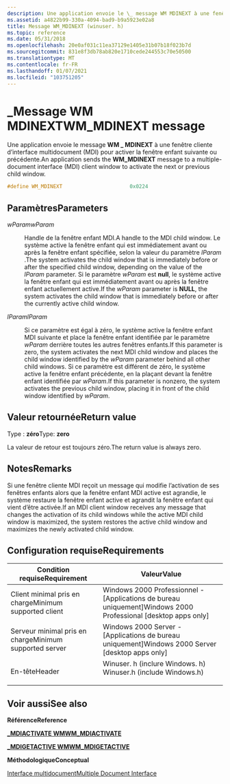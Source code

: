 ```yaml
---
description: Une application envoie le \_ message WM MDINEXT à une fenêtre cliente d’interface multidocument (MDI) pour activer la fenêtre enfant suivante ou précédente.
ms.assetid: a4822b99-330a-4094-bad9-b9a5923e02a8
title: Message WM_MDINEXT (winuser. h)
ms.topic: reference
ms.date: 05/31/2018
ms.openlocfilehash: 20e0af031c11ea37129e1405e31b07b18f023b7d
ms.sourcegitcommit: 831e8f3db78ab820e1710cede244553c70e50500
ms.translationtype: MT
ms.contentlocale: fr-FR
ms.lasthandoff: 01/07/2021
ms.locfileid: "103751205"
---
```

# <a name="wm_mdinext-message"></a><span data-ttu-id="f8b6e-103">\_Message WM MDINEXT</span><span class="sxs-lookup"><span data-stu-id="f8b6e-103">WM\_MDINEXT message</span></span>

<span data-ttu-id="f8b6e-104">Une application envoie le message **WM \_ MDINEXT** à une fenêtre cliente d’interface multidocument (MDI) pour activer la fenêtre enfant suivante ou précédente.</span><span class="sxs-lookup"><span data-stu-id="f8b6e-104">An application sends the **WM\_MDINEXT** message to a multiple-document interface (MDI) client window to activate the next or previous child window.</span></span>


```C++
#define WM_MDINEXT                      0x0224
```



## <a name="parameters"></a><span data-ttu-id="f8b6e-105">Paramètres</span><span class="sxs-lookup"><span data-stu-id="f8b6e-105">Parameters</span></span>

<dl> <dt>

<span data-ttu-id="f8b6e-106">*wParam*</span><span class="sxs-lookup"><span data-stu-id="f8b6e-106">*wParam*</span></span> 
</dt> <dd>

<span data-ttu-id="f8b6e-107">Handle de la fenêtre enfant MDI.</span><span class="sxs-lookup"><span data-stu-id="f8b6e-107">A handle to the MDI child window.</span></span> <span data-ttu-id="f8b6e-108">Le système active la fenêtre enfant qui est immédiatement avant ou après la fenêtre enfant spécifiée, selon la valeur du paramètre *lParam* .</span><span class="sxs-lookup"><span data-stu-id="f8b6e-108">The system activates the child window that is immediately before or after the specified child window, depending on the value of the *lParam* parameter.</span></span> <span data-ttu-id="f8b6e-109">Si le paramètre *wParam* est **null**, le système active la fenêtre enfant qui est immédiatement avant ou après la fenêtre enfant actuellement active.</span><span class="sxs-lookup"><span data-stu-id="f8b6e-109">If the *wParam* parameter is **NULL**, the system activates the child window that is immediately before or after the currently active child window.</span></span>

</dd> <dt>

<span data-ttu-id="f8b6e-110">*lParam*</span><span class="sxs-lookup"><span data-stu-id="f8b6e-110">*lParam*</span></span> 
</dt> <dd>

<span data-ttu-id="f8b6e-111">Si ce paramètre est égal à zéro, le système active la fenêtre enfant MDI suivante et place la fenêtre enfant identifiée par le paramètre *wParam* derrière toutes les autres fenêtres enfants.</span><span class="sxs-lookup"><span data-stu-id="f8b6e-111">If this parameter is zero, the system activates the next MDI child window and places the child window identified by the *wParam* parameter behind all other child windows.</span></span> <span data-ttu-id="f8b6e-112">Si ce paramètre est différent de zéro, le système active la fenêtre enfant précédente, en la plaçant devant la fenêtre enfant identifiée par *wParam*.</span><span class="sxs-lookup"><span data-stu-id="f8b6e-112">If this parameter is nonzero, the system activates the previous child window, placing it in front of the child window identified by *wParam*.</span></span>

</dd> </dl>

## <a name="return-value"></a><span data-ttu-id="f8b6e-113">Valeur retournée</span><span class="sxs-lookup"><span data-stu-id="f8b6e-113">Return value</span></span>

<span data-ttu-id="f8b6e-114">Type : **zéro**</span><span class="sxs-lookup"><span data-stu-id="f8b6e-114">Type: **zero**</span></span>

<span data-ttu-id="f8b6e-115">La valeur de retour est toujours zéro.</span><span class="sxs-lookup"><span data-stu-id="f8b6e-115">The return value is always zero.</span></span>

## <a name="remarks"></a><span data-ttu-id="f8b6e-116">Notes</span><span class="sxs-lookup"><span data-stu-id="f8b6e-116">Remarks</span></span>

<span data-ttu-id="f8b6e-117">Si une fenêtre cliente MDI reçoit un message qui modifie l’activation de ses fenêtres enfants alors que la fenêtre enfant MDI active est agrandie, le système restaure la fenêtre enfant active et agrandit la fenêtre enfant qui vient d’être activée.</span><span class="sxs-lookup"><span data-stu-id="f8b6e-117">If an MDI client window receives any message that changes the activation of its child windows while the active MDI child window is maximized, the system restores the active child window and maximizes the newly activated child window.</span></span>

## <a name="requirements"></a><span data-ttu-id="f8b6e-118">Configuration requise</span><span class="sxs-lookup"><span data-stu-id="f8b6e-118">Requirements</span></span>



| <span data-ttu-id="f8b6e-119">Condition requise</span><span class="sxs-lookup"><span data-stu-id="f8b6e-119">Requirement</span></span> | <span data-ttu-id="f8b6e-120">Valeur</span><span class="sxs-lookup"><span data-stu-id="f8b6e-120">Value</span></span> |
|-------------------------------------|----------------------------------------------------------------------------------------------------------|
| <span data-ttu-id="f8b6e-121">Client minimal pris en charge</span><span class="sxs-lookup"><span data-stu-id="f8b6e-121">Minimum supported client</span></span><br/> | <span data-ttu-id="f8b6e-122">Windows 2000 Professionnel - \[Applications de bureau uniquement\]</span><span class="sxs-lookup"><span data-stu-id="f8b6e-122">Windows 2000 Professional \[desktop apps only\]</span></span><br/>                                               |
| <span data-ttu-id="f8b6e-123">Serveur minimal pris en charge</span><span class="sxs-lookup"><span data-stu-id="f8b6e-123">Minimum supported server</span></span><br/> | <span data-ttu-id="f8b6e-124">Windows 2000 Server - \[Applications de bureau uniquement\]</span><span class="sxs-lookup"><span data-stu-id="f8b6e-124">Windows 2000 Server \[desktop apps only\]</span></span><br/>                                                     |
| <span data-ttu-id="f8b6e-125">En-tête</span><span class="sxs-lookup"><span data-stu-id="f8b6e-125">Header</span></span><br/>                   | <dl> <span data-ttu-id="f8b6e-126"><dt>Winuser. h (inclure Windows. h)</dt></span><span class="sxs-lookup"><span data-stu-id="f8b6e-126"><dt>Winuser.h (include Windows.h)</dt></span></span> </dl> |



## <a name="see-also"></a><span data-ttu-id="f8b6e-127">Voir aussi</span><span class="sxs-lookup"><span data-stu-id="f8b6e-127">See also</span></span>

<dl> <dt>

<span data-ttu-id="f8b6e-128">**Référence**</span><span class="sxs-lookup"><span data-stu-id="f8b6e-128">**Reference**</span></span>
</dt> <dt>

[<span data-ttu-id="f8b6e-129">**\_MDIACTIVATE WM**</span><span class="sxs-lookup"><span data-stu-id="f8b6e-129">**WM\_MDIACTIVATE**</span></span>](wm-mdiactivate.md)
</dt> <dt>

[<span data-ttu-id="f8b6e-130">**\_MDIGETACTIVE WM**</span><span class="sxs-lookup"><span data-stu-id="f8b6e-130">**WM\_MDIGETACTIVE**</span></span>](wm-mdigetactive.md)
</dt> <dt>

<span data-ttu-id="f8b6e-131">**Méthodologique**</span><span class="sxs-lookup"><span data-stu-id="f8b6e-131">**Conceptual**</span></span>
</dt> <dt>

[<span data-ttu-id="f8b6e-132">Interface multidocument</span><span class="sxs-lookup"><span data-stu-id="f8b6e-132">Multiple Document Interface</span></span>](multiple-document-interface.md)
</dt> </dl>

 

 




